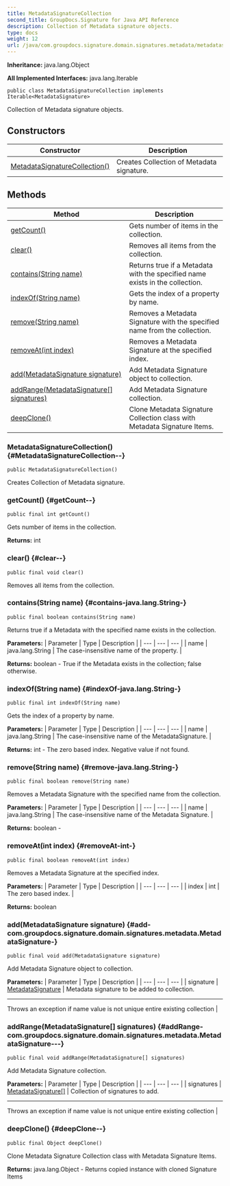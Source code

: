```yaml
---
title: MetadataSignatureCollection
second_title: GroupDocs.Signature for Java API Reference
description: Collection of Metadata signature objects.
type: docs
weight: 12
url: /java/com.groupdocs.signature.domain.signatures.metadata/metadatasignaturecollection/
---
```

**Inheritance:**
java.lang.Object

**All Implemented Interfaces:**
java.lang.Iterable
```
public class MetadataSignatureCollection implements Iterable<MetadataSignature>
```

Collection of Metadata signature objects.
## Constructors

| Constructor | Description |
| --- | --- |
| [MetadataSignatureCollection()](#MetadataSignatureCollection--) | Creates Collection of Metadata signature. |
## Methods

| Method | Description |
| --- | --- |
| [getCount()](#getCount--) | Gets number of items in the collection. |
| [clear()](#clear--) | Removes all items from the collection. |
| [contains(String name)](#contains-java.lang.String-) | Returns true if a Metadata with the specified name exists in the collection. |
| [indexOf(String name)](#indexOf-java.lang.String-) | Gets the index of a property by name. |
| [remove(String name)](#remove-java.lang.String-) | Removes a Metadata Signature with the specified name from the collection. |
| [removeAt(int index)](#removeAt-int-) | Removes a Metadata Signature at the specified index. |
| [add(MetadataSignature signature)](#add-com.groupdocs.signature.domain.signatures.metadata.MetadataSignature-) | Add Metadata Signature object to collection. |
| [addRange(MetadataSignature[] signatures)](#addRange-com.groupdocs.signature.domain.signatures.metadata.MetadataSignature---) | Add Metadata Signature collection. |
| [deepClone()](#deepClone--) | Clone Metadata Signature Collection class with Metadata Signature Items. |
### MetadataSignatureCollection() {#MetadataSignatureCollection--}
```
public MetadataSignatureCollection()
```


Creates Collection of Metadata signature.

### getCount() {#getCount--}
```
public final int getCount()
```


Gets number of items in the collection.

**Returns:**
int
### clear() {#clear--}
```
public final void clear()
```


Removes all items from the collection.

### contains(String name) {#contains-java.lang.String-}
```
public final boolean contains(String name)
```


Returns true if a Metadata with the specified name exists in the collection.

**Parameters:**
| Parameter | Type | Description |
| --- | --- | --- |
| name | java.lang.String | The case-insensitive name of the property. |

**Returns:**
boolean - True if the Metadata exists in the collection; false otherwise.
### indexOf(String name) {#indexOf-java.lang.String-}
```
public final int indexOf(String name)
```


Gets the index of a property by name.

**Parameters:**
| Parameter | Type | Description |
| --- | --- | --- |
| name | java.lang.String | The case-insensitive name of the MetadataSignature. |

**Returns:**
int - The zero based index. Negative value if not found.
### remove(String name) {#remove-java.lang.String-}
```
public final boolean remove(String name)
```


Removes a Metadata Signature with the specified name from the collection.

**Parameters:**
| Parameter | Type | Description |
| --- | --- | --- |
| name | java.lang.String | The case-insensitive name of the Metadata Signature. |

**Returns:**
boolean - 
### removeAt(int index) {#removeAt-int-}
```
public final boolean removeAt(int index)
```


Removes a Metadata Signature at the specified index.

**Parameters:**
| Parameter | Type | Description |
| --- | --- | --- |
| index | int | The zero based index. |

**Returns:**
boolean
### add(MetadataSignature signature) {#add-com.groupdocs.signature.domain.signatures.metadata.MetadataSignature-}
```
public final void add(MetadataSignature signature)
```


Add Metadata Signature object to collection.

**Parameters:**
| Parameter | Type | Description |
| --- | --- | --- |
| signature | [MetadataSignature](../../com.groupdocs.signature.domain.signatures.metadata/metadatasignature) | Metadata signature to be added to collection.

--------------------

Throws an exception if name value is not unique entire existing collection |

### addRange(MetadataSignature[] signatures) {#addRange-com.groupdocs.signature.domain.signatures.metadata.MetadataSignature---}
```
public final void addRange(MetadataSignature[] signatures)
```


Add Metadata Signature collection.

**Parameters:**
| Parameter | Type | Description |
| --- | --- | --- |
| signatures | [MetadataSignature\[\]](../../com.groupdocs.signature.domain.signatures.metadata/metadatasignature) | Collection of signatures to add.

--------------------

Throws an exception if name value is not unique entire existing collection |

### deepClone() {#deepClone--}
```
public final Object deepClone()
```


Clone Metadata Signature Collection class with Metadata Signature Items.

**Returns:**
java.lang.Object - Returns copied instance with cloned Signature Items
